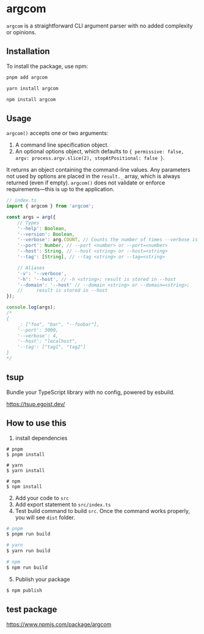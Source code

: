 # argcom
`argcom` is a straightforward CLI argument parser with no added complexity or opinions.

## Installation

To install the package, use npm:

```bash
pnpm add argcom

yarn install argcom

npm install argcom
```

## Usage

`argcom()` accepts one or two arguments:

1. A command line specification object.
2. An optional options object, which defaults to `{ permissive: false, argv: process.argv.slice(2), stopAtPositional: false }`.

It returns an object containing the command-line values. Any parameters not used by options are placed in the `result._` array, which is always returned (even if empty). `argcom()` does not validate or enforce requirements—this is up to the application.

```typescript
// index.ts
import { argcom } from 'argcom';

const args = arg({
	// Types
	'--help': Boolean,
	'--version': Boolean,
	'--verbose': arg.COUNT, // Counts the number of times --verbose is passed
	'--port': Number, // --port <number> or --port=<number>
	'--host': String, // --host <string> or --host=<string>
	'--tag': [String], // --tag <string> or --tag=<string>

	// Aliases
	'-v': '--verbose',
	'-h': '--host', // -h <string>; result is stored in --host
	'--domain': '--host' // --domain <string> or --domain=<string>;
	//     result is stored in --host
});

console.log(args);
/*
{
	_: ["foo", "bar", "--foobar"],
	'--port': 3000,
	'--verbose': 4,
	'--host': "localhost",
	'--tag': ["tag1", "tag2"]
}
*/
```

## tsup
Bundle your TypeScript library with no config, powered by esbuild.

https://tsup.egoist.dev/

## How to use this
1. install dependencies
```
# pnpm
$ pnpm install

# yarn
$ yarn install

# npm
$ npm install
```
2. Add your code to `src`
3. Add export statement to `src/index.ts`
4. Test build command to build `src`.
Once the command works properly, you will see `dist` folder.

```zsh
# pnpm
$ pnpm run build

# yarn
$ yarn run build

# npm
$ npm run build
```
5. Publish your package

```zsh
$ npm publish
```


## test package
https://www.npmjs.com/package/argcom
